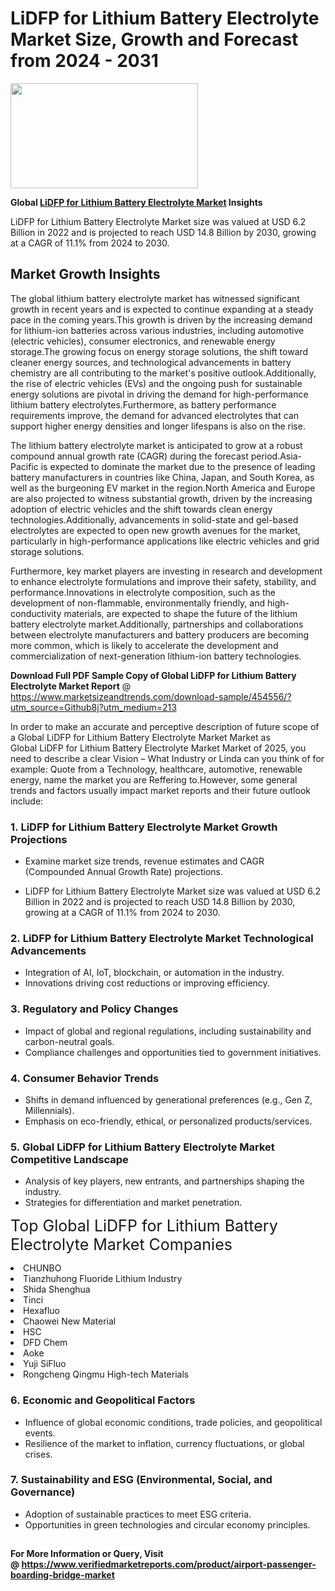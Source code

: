 <H1>LiDFP for Lithium Battery Electrolyte Market Size, Growth and Forecast from 2024 - 2031</H1><img class="aligncenter size-medium wp-image-584254" src="https://thirdeyenews.in/wp-content/uploads/2024/09/Global-Market-Research-300x168.jpeg" alt="" width="300" height="168" /><p><strong>Global&nbsp;<a href="https://www.marketsizeandtrends.com/download-sample/454556/?utm_source=Github8j?utm_medium=213">LiDFP for Lithium Battery Electrolyte Market</a> Insights</strong></p><p>LiDFP for Lithium Battery Electrolyte Market size was valued at USD 6.2 Billion in 2022 and is projected to reach USD 14.8 Billion by 2030, growing at a CAGR of 11.1% from 2024 to 2030.</p><p><h2>Market Growth Insights</h2> <p>The global lithium battery electrolyte market has witnessed significant growth in recent years and is expected to continue expanding at a steady pace in the coming years.This growth is driven by the increasing demand for lithium-ion batteries across various industries, including automotive (electric vehicles), consumer electronics, and renewable energy storage.The growing focus on energy storage solutions, the shift toward cleaner energy sources, and technological advancements in battery chemistry are all contributing to the market's positive outlook.Additionally, the rise of electric vehicles (EVs) and the ongoing push for sustainable energy solutions are pivotal in driving the demand for high-performance lithium battery electrolytes.Furthermore, as battery performance requirements improve, the demand for advanced electrolytes that can support higher energy densities and longer lifespans is also on the rise.</p> <p>The lithium battery electrolyte market is anticipated to grow at a robust compound annual growth rate (CAGR) during the forecast period.Asia-Pacific is expected to dominate the market due to the presence of leading battery manufacturers in countries like China, Japan, and South Korea, as well as the burgeoning EV market in the region.North America and Europe are also projected to witness substantial growth, driven by the increasing adoption of electric vehicles and the shift towards clean energy technologies.Additionally, advancements in solid-state and gel-based electrolytes are expected to open new growth avenues for the market, particularly in high-performance applications like electric vehicles and grid storage solutions.</p> <p>Furthermore, key market players are investing in research and development to enhance electrolyte formulations and improve their safety, stability, and performance.Innovations in electrolyte composition, such as the development of non-flammable, environmentally friendly, and high-conductivity materials, are expected to shape the future of the lithium battery electrolyte market.Additionally, partnerships and collaborations between electrolyte manufacturers and battery producers are becoming more common, which is likely to accelerate the development and commercialization of next-generation lithium-ion battery technologies.</p> <p><span class=""><strong>Download Full PDF Sample Copy of Global LiDFP for Lithium Battery Electrolyte Market Report</strong> @ <a href="https://www.marketsizeandtrends.com/download-sample/454556/?utm_source=Github8j?utm_medium=213" target="_blank">https://www.marketsizeandtrends.com/download-sample/454556/?utm_source=Github8j?utm_medium=213</a></span></p><p>In order to make an accurate and perceptive description of future scope of a Global&nbsp;LiDFP for Lithium Battery Electrolyte Market Market as Global&nbsp;LiDFP for Lithium Battery Electrolyte Market Market of 2025, you need to describe a clear Vision &ndash; What Industry or Linda can you think of for example: Quote from a Technology, healthcare, automotive, renewable energy, name the market you are Reffering to.However, some general trends and factors usually impact market reports and their future outlook include:</p><h3>1.&nbsp;<strong>LiDFP for Lithium Battery Electrolyte Market Growth Projections</strong></h3><ul><li>Examine market size trends, revenue estimates and CAGR (Compounded Annual Growth Rate) projections.</li><li><p>LiDFP for Lithium Battery Electrolyte Market size was valued at USD 6.2 Billion in 2022 and is projected to reach USD 14.8 Billion by 2030, growing at a CAGR of 11.1% from 2024 to 2030.</p></li></ul><h3>2.&nbsp;<strong>LiDFP for Lithium Battery Electrolyte Market Technological Advancements</strong></h3><ul><li>Integration of AI, IoT, blockchain, or automation in the industry.</li><li>Innovations driving cost reductions or improving efficiency.</li></ul><h3>3.&nbsp;<strong>Regulatory and Policy Changes</strong></h3><ul><li>Impact of global and regional regulations, including sustainability and carbon-neutral goals.</li><li>Compliance challenges and opportunities tied to government initiatives.</li></ul><h3>4.&nbsp;<strong>Consumer Behavior Trends</strong></h3><ul><li>Shifts in demand influenced by generational preferences (e.g., Gen Z, Millennials).</li><li>Emphasis on eco-friendly, ethical, or personalized products/services.</li></ul><h3>5.&nbsp;<strong>Global LiDFP for Lithium Battery Electrolyte Market Competitive Landscape</strong></h3><ul><li>Analysis of key players, new entrants, and partnerships shaping the industry.</li><li>Strategies for differentiation and market penetration.</li></ul><p data-pm-slice="1 1 []"><span style="color: inherit; font-family: inherit; font-size: 25px;">Top Global LiDFP for Lithium Battery Electrolyte Market Companies</span></p><div class="" data-test-id=""><p><li>CHUNBO</li><li> Tianzhuhong Fluoride Lithium Industry</li><li> Shida Shenghua</li><li> Tinci</li><li> Hexafluo</li><li> Chaowei New Material</li><li> HSC</li><li> DFD Chem</li><li> Aoke</li><li> Yuji SiFluo</li><li> Rongcheng Qingmu High-tech Materials</li></p></div><h3>6.&nbsp;<strong>Economic and Geopolitical Factors</strong></h3><ul><li>Influence of global economic conditions, trade policies, and geopolitical events.</li><li>Resilience of the market to inflation, currency fluctuations, or global crises.</li></ul><h3>7.&nbsp;<strong>Sustainability and ESG (Environmental, Social, and Governance)</strong></h3><ul><li>Adoption of sustainable practices to meet ESG criteria.</li><li>Opportunities in green technologies and circular economy principles.</li></ul><h2><strong style="font-size: 14px;">For More Information or Query, Visit @&nbsp;</strong><a style="background-color: #ffffff; font-size: 14px;" href="https://www.marketsizeandtrends.com/report/lidfp-for-lithium-battery-electrolyte-market/" target="_blank">https://www.verifiedmarketreports.com/product/airport-passenger-boarding-bridge-market</a></h2>
